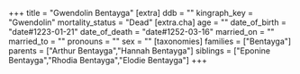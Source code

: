 +++
title = "Gwendolin Bentayga"
[extra]
ddb = ""
kingraph_key = "Gwendolin"
mortality_status = "Dead"
[extra.cha]
age = ""
date_of_birth = "date#1223-01-21"
date_of_death = "date#1252-03-16"
married_on = ""
married_to = ""
pronouns = ""
sex = ""
[taxonomies]
families = ["Bentayga"]
parents = ["Arthur Bentayga","Hannah Bentayga"]
siblings = ["Eponine Bentayga","Rhodia Bentayga","Elodie Bentayga"]
+++

